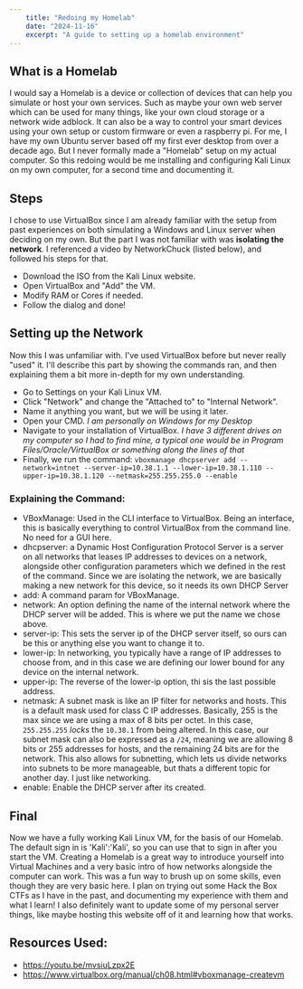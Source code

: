 ```yaml
---
    title: "Redoing my Homelab"
    date: "2024-11-16"
    excerpt: "A guide to setting up a homelab environment"
---
```


## What is a Homelab
I would say a Homelab is a device or collection of devices that can help you simulate or host your own services. Such as maybe your own web server which can be used for many things, like your own cloud storage or a network wide adblock. It can also be a way to control your smart devices using your own setup or custom firmware or even a raspberry pi. For me, I have my own Ubuntu server based off my first ever desktop from over a decade ago. But I never formally made a "Homelab" setup on my actual computer. So this redoing would be me installing and configuring Kali Linux on my own computer, for a second time and documenting it.

## Steps
I chose to use VirtualBox since I am already familiar with the setup from past experiences on both simulating a Windows and Linux server when deciding on my own. But the part I was not familiar with was **isolating the network**. I referenced a video by NetworkChuck (listed below), and followed his steps for that.

- Download the ISO from the Kali Linux website.
- Open VirtualBox and "Add" the VM.
- Modify RAM or Cores if needed.
- Follow the dialog and done!

## Setting up the Network
Now this I was unfamiliar with. I've used VirtualBox before but never really "used" it. I'll describe this part by showing the commands ran, and then explaining them a bit more in-depth for my own understanding.

- Go to Settings on your Kali Linux VM.
- Click "Network" and change the "Attached to" to "Internal Network".
- Name it anything you want, but we will be using it later.
- Open your CMD. *I am personally on Windows for my Desktop*
- Navigate to your installation of VirtualBox. *I have 3 different drives on my computer so I had to find mine, a typical one would be in Program Files/Oracle/VirtualBox or something along the lines of that*
- Finally, we run the command:
`vboxmanage dhcpserver add --network=intnet --server-ip=10.38.1.1 --lower-ip=10.38.1.110 --upper-ip=10.38.1.120 --netmask=255.255.255.0 --enable`

### Explaining the Command:
- VBoxManage: Used in the CLI interface to VirtualBox. Being an interface, this is basically everything to control VirtualBox from the command line. No need for a GUI here.
- dhcpserver: a Dynamic Host Configuration Protocol Server is a server on all networks that leases IP addresses to devices on a network, alongside other configuration parameters which we defined in the rest of the command. Since we are isolating the network, we are basically making a new network for this device, so it needs its own DHCP Server
- add: A command param for VBoxManage.
- network: An option defining the name of the internal network where the DHCP server will be added. This is where we put the name we chose above.
- server-ip: This sets the server ip of the DHCP server itself, so ours can be this or anything else you want to change it to.
- lower-ip: In networking, you typically have a range of IP addresses to choose from, and in this case we are defining our lower bound for any device on the internal network.
- upper-ip: The reverse of the lower-ip option, thi sis the last possible address.
- netmask: A subnet mask is like an IP filter for networks and hosts. This is a default mask used for class C IP addresses. Basically, 255 is the max since we are using a max of 8 bits per octet. In this case, `255.255.255` *locks* the `10.38.1` from being altered. In this case, our subnet mask can also be expressed as a `/24`, meaning we are allowing 8 bits or 255 addresses for hosts, and the remaining 24 bits are for the network. This also allows for subnetting, which lets us divide networks into subnets to be more manageable, but thats a different topic for another day. I just like networking.
- enable: Enable the DHCP server after its created.


## Final
Now we have a fully working Kali Linux VM, for the basis of our Homelab. The default sign in is 'Kali':'Kali', so you can use that to sign in after you start the VM. Creating a Homelab is a great way to introduce yourself into Virtual Machines and a very basic intro of how networks alongside the computer can work. This was a fun way to brush up on some skills, even though they are very basic here. I plan on trying out some Hack the Box CTFs as I have in the past, and documenting my experience with them and what I learn! I also definitely want to update some of my personal server things, like maybe hosting this website off of it and learning how that works. 


## Resources Used:
- https://youtu.be/mvsiuLzpx2E
- https://www.virtualbox.org/manual/ch08.html#vboxmanage-createvm
